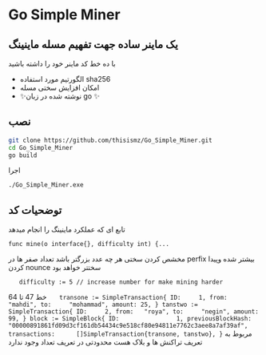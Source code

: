 # Go Simple Miner
## یک ماینر ساده جهت تفهیم مسله ماینینگ
با ده خط کد ماینر خود را داشته باشید

- الگورتیم مورد استفاده sha256
- امکان افزایش سختی مسله
- ✨نوشته شده در زبان go ✨


## نصب

```sh
git clone https://github.com/thisismz/Go_Simple_Miner.git
cd Go_Simple_Miner
go build
```

اجرا

```sh
./Go_Simple_Miner.exe
```

## توضحیات کد


تابع ای که عملکرد ماینینگ را انجام میدهد

`func mine(o interface{}, difficulty int) {...`


مخشص کردن سختی
هر چه عدد بزرگتر باشد تعداد صفر ها در perfix بیشتر شده وپیدا کردن nounce سختتر خواهد بود

`	difficulty := 5 // increase number for make mining harder`

خط 47 تا 64
`	transone := SimpleTransaction{
		ID:     1,
		from:   "mahdi",
		to:     "mohammad",
		amount: 25,
	}
	tanstwo := SimpleTransaction{
		ID:     2,
		from:   "roya",
		to:     "negin",
		amount: 99,
	}
	block := SimpleBlock{
		ID:                1,
		previousBlockHash: "00000891861fd09d3cf161db54434c9e518cf80e94811e7762c3aee8a7af39af",
		transactions:      []SimpleTransaction{transone, tanstwo},
	}`
مربوط به تعریف تراکنش ها و بلاک هست محدودتی در تعریف تعداد وجود ندارد
